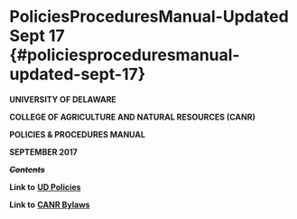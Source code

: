 # PoliciesProceduresManual-Updated Sept 17 {#policiesproceduresmanual-updated-sept-17}

**UNIVERSITY OF DELAWARE**

**COLLEGE OF AGRICULTURE AND NATURAL RESOURCES (CANR)**

**POLICIES &amp; PROCEDURES MANUAL**

**SEPTEMBER 2017**

**_~~Contents~~_**

**Link to** [**UD Policies**](http://www.udel.edu/ExecVP/policies/)

**Link to** [**CANR Bylaws**](https://d2vsp3qmody48p.cloudfront.net/wp-content/uploads/2014/02/09130324/CANR-Bylaws-2015.pdf)